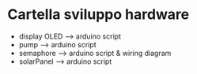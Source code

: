 # Cartella sviluppo hardware 

* display OLED --> arduino script 
* pump --> arduino script 
* semaphore --> arduino script & wiring diagram
* solarPanel --> arduino script 